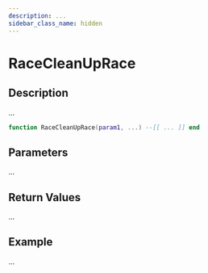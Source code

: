 ```yaml
---
description: ...
sidebar_class_name: hidden
---
```


# RaceCleanUpRace

## Description

...

```lua
function RaceCleanUpRace(param1, ...) --[[ ... ]] end
```

## Parameters

...

## Return Values

...

## Example

...

